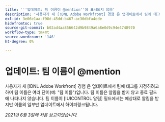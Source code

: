 ```yaml
---
title: '''업데이트: 팀 이름이 @mention''에 표시되지 않음'
description: '사용자가 새 [!DNL Adobe Workfront] 경험 은 업데이트에서 팀에 태그를 지정하려고 하며 팀 이름은 여러 단어(예: "팀 이름")입니다. 팀 이름은 알림을 받지 않고 종료 필드에 나타나지 않습니다. 팀 이름이 [!UICONTROL 알림] 필드에서는 예상대로 알림을 받지만 이름의 일부만 업데이트에서 하이퍼링크됩니다.'
exl-id: 3e06e1aa-f98d-45dd-b467-ac30dbfa4ede
hidefromtoc: true
source-git-commit: b02ad4aa856642d9b9849a6a8e0d9c94e4748970
workflow-type: tm+mt
source-wordcount: '146'
ht-degree: 0%

---
```


# 업데이트: 팀 이름이 @mention

사용자가 새 [!DNL Adobe Workfront] 경험 은 업데이트에서 팀에 태그를 지정하려고 하며 팀 이름은 여러 단어(예: &quot;팀 이름&quot;)입니다. 팀 이름은 알림을 받지 않고 종료 필드에 나타나지 않습니다. 팀 이름이 [!UICONTROL 알림] 필드에서는 예상대로 알림을 받지만 이름의 일부만 업데이트에서 하이퍼링크됩니다.

_2021년 6월 3일에 처음 보고되었습니다._
